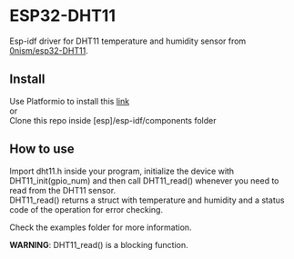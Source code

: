 # ESP32-DHT11
Esp-idf driver for DHT11 temperature and humidity sensor from [0nism/esp32-DHT11](https://github.com/0nism/esp32-DHT11).

## Install
Use Platformio to install this [link](https://platformio.org/lib/show/5817/ESP32-DHT11)<br/>
or <br/>
Clone this repo inside [esp]/esp-idf/components folder

## How to use
Import dht11.h inside your program, initialize the device with DHT11_init(gpio_num) and then call DHT11_read() whenever you need to read from the DHT11 sensor.<br/>
DHT11_read() returns a struct with temperature and humidity and a status code of the operation for error checking.<br/>

Check the examples folder for more information.

<b>WARNING</b>: DHT11_read() is a blocking function.
